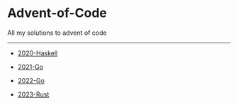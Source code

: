 # Advent-of-Code

All my solutions to advent of code

---

* [2020-Haskell](https://github.com/Maitgon/Advent_of_code_2020)

* [2021-Go](https://github.com/Maitgon/Advent2021)

* [2022-Go](https://github.com/Maitgon/advent-of-code-2022)

* [2023-Rust](https://github.com/Maitgon/AOC2023-Rust)
